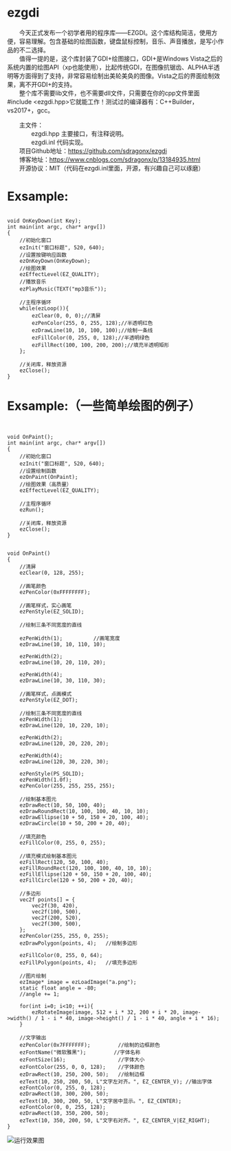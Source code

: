 # ezgdi
　　今天正式发布一个初学者用的程序库——EZGDI。这个库结构简洁，使用方便，容易理解。包含基础的绘图函数，键盘鼠标控制，音乐、声音播放，是写小作品的不二选择。<br>
　　值得一提的是，这个库封装了GDI+绘图接口，GDI+是Windows Vista之后的系统内置的绘图API（xp也能使用），比起传统GDI，在图像抗锯齿、ALPHA半透明等方面得到了支持，非常容易绘制出美轮美奂的图像。Vista之后的界面绘制效果，离不开GDI+的支持。<br>
　　整个库不需要lib文件，也不需要dll文件，只需要在你的cpp文件里面#include <ezgdi.hpp>它就能工作！测试过的编译器有：C++Builder，vs2017+，gcc。<br>
  
　　主文件：<br>
　　　　ezgdi.hpp    主要接口，有注释说明。<br>
　　　　ezgdi.inl    代码实现。<br>
　　项目Github地址：https://github.com/sdragonx/ezgdi<br>
　　博客地址：https://www.cnblogs.com/sdragonx/p/13184935.html<br>
　　开源协议：MIT（代码在ezgdi.inl里面，开源，有兴趣自己可以琢磨）<br>

# Exsample:

<pre><code>
void OnKeyDown(int Key);
int main(int argc, char* argv[])
{
    //初始化窗口
    ezInit("窗口标题", 520, 640);
    //设置按键响应函数
    ezOnKeyDown(OnKeyDown);
    //绘图效果
    ezEffectLevel(EZ_QUALITY);
    //播放音乐
    ezPlayMusic(TEXT("mp3音乐"));

    //主程序循环
    while(ezLoop()){
        ezClear(0, 0, 0);//清屏
        ezPenColor(255, 0, 255, 128);//半透明红色
        ezDrawLine(10, 10, 100, 100);//绘制一条线
        ezFillColor(0, 255, 0, 128);//半透明绿色
        ezFillRect(100, 100, 200, 200);//填充半透明矩形
    };
    
    //关闭库，释放资源
    ezClose();
}
</pre></code>

# Exsample:（一些简单绘图的例子）

<pre><code>

void OnPaint();
int main(int argc, char* argv[])
{
    //初始化窗口
    ezInit("窗口标题", 520, 640);
    //设置绘制函数
    ezOnPaint(OnPaint);
    //绘图效果（高质量）
    ezEffectLevel(EZ_QUALITY);
    
    //主程序循环
    ezRun();
    
    //关闭库，释放资源
    ezClose();
}


void OnPaint()
{
    //清屏
    ezClear(0, 128, 255);

    //画笔颜色
    ezPenColor(0xFFFFFFFF);

    //画笔样式，实心画笔
    ezPenStyle(EZ_SOLID);

    //绘制三条不同宽度的直线

    ezPenWidth(1);          //画笔宽度
    ezDrawLine(10, 10, 110, 10);

    ezPenWidth(2);
    ezDrawLine(10, 20, 110, 20);

    ezPenWidth(4);
    ezDrawLine(10, 30, 110, 30);

    //画笔样式，点画模式
    ezPenStyle(EZ_DOT);

    //绘制三条不同宽度的直线
    ezPenWidth(1);
    ezDrawLine(120, 10, 220, 10);

    ezPenWidth(2);
    ezDrawLine(120, 20, 220, 20);

    ezPenWidth(4);
    ezDrawLine(120, 30, 220, 30);

    ezPenStyle(PS_SOLID);
    ezPenWidth(1.0f);
    ezPenColor(255, 255, 255, 255);

    //绘制基本图元
    ezDrawRect(10, 50, 100, 40);
    ezDrawRoundRect(10, 100, 100, 40, 10, 10);
    ezDrawEllipse(10 + 50, 150 + 20, 100, 40);
    ezDrawCircle(10 + 50, 200 + 20, 40);

    //填充颜色
    ezFillColor(0, 255, 0, 255);

    //填充模式绘制基本图元
    ezFillRect(120, 50, 100, 40);
    ezFillRoundRect(120, 100, 100, 40, 10, 10);
    ezFillEllipse(120 + 50, 150 + 20, 100, 40);
    ezFillCircle(120 + 50, 200 + 20, 40);

    //多边形
    vec2f points[] = {
        vec2f(30, 420),
        vec2f(100, 500),
        vec2f(200, 520),
        vec2f(300, 500),
    };
    ezPenColor(255, 255, 0, 255);
    ezDrawPolygon(points, 4);   //绘制多边形

    ezFillColor(0, 255, 0, 64);
    ezFillPolygon(points, 4);   //填充多边形

    //图片绘制
    ezImage* image = ezLoadImage("a.png");
    static float angle = -80;
    //angle += 1;

    for(int i=0; i<10; ++i){
        ezRotateImage(image, 512 + i * 32, 200 + i * 20, image->width() / 1 - i * 40, image->height() / 1 - i * 40, angle + i * 16);
    }

    //文字输出
    ezPenColor(0x7FFFFFFF);         //绘制的边框颜色
    ezFontName("微软雅黑");         //字体名称
    ezFontSize(16);                 //字体大小
    ezFontColor(255, 0, 0, 128);    //字体颜色
    ezDrawRect(10, 250, 200, 50);   //绘制边框
    ezText(10, 250, 200, 50, L"文字左对齐。", EZ_CENTER_V); //输出字体
    ezFontColor(0, 255, 0, 128);
    ezDrawRect(10, 300, 200, 50);
    ezText(10, 300, 200, 50, L"文字居中显示。", EZ_CENTER);
    ezFontColor(0, 0, 255, 128);
    ezDrawRect(10, 350, 200, 50);
    ezText(10, 350, 200, 50, L"文字右对齐。", EZ_CENTER_V|EZ_RIGHT);
}
</pre></code>
![运行效果图](https://github.com/sdragonx/ezgdi/blob/master/sample.jpg)
